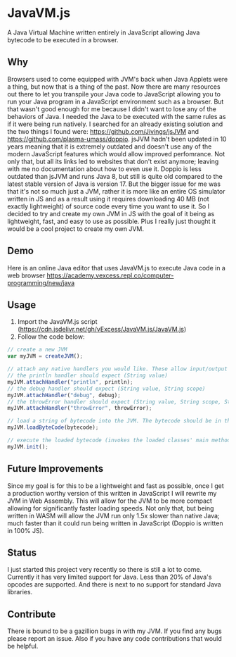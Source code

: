 # JavaVM.js
A Java Virtual Machine written entirely in JavaScript allowing Java bytecode to be executed in a browser.

## Why
Browsers used to come equipped with JVM's back when Java Applets were a thing, but now that is a thing of the past. Now there are many resources out there to let you transpile your Java code to JavaScript allowing you to run your Java program in a JavaScript environment such as a browser. But that wasn't good enough for me because I didn't want to lose any of the behaviors of Java. I needed the Java to be executed with the same rules as if it were being run natively. I searched for an already existing solution and the two things I found were: https://github.com/Jivings/jsJVM and https://github.com/plasma-umass/doppio. jsJVM hadn't been updated in 10 years meaning that it is extremely outdated and doesn't use any of the modern JavaScript features which would allow improved perfomrance. Not only that, but all its links led to websites that don't exist anymore; leaving with me no documentation about how to even use it. Doppio is less outdated than jsJVM and runs Java 8, but still is quite old compared to the latest stable version of Java is version 17. But the bigger issue for me was that it's not so much just a JVM, rather it is more like an entire OS simulator written in JS and as a result using it requires downloading 40 MB (not exactly lightweight) of source code every time you want to use it. So I decided to try and create my own JVM in JS with the goal of it being as lightweight, fast, and easy to use as possible. Plus I really just thought it would be a cool project to create my own JVM.

## Demo
Here is an online Java editor that uses JavaVM.js to execute Java code in a web browser
https://academy.vexcess.repl.co/computer-programming/new/java

## Usage
1) Import the JavaVM.js script (https://cdn.jsdelivr.net/gh/vExcess/JavaVM.js/JavaVM.js)
2) Follow the code below:
```javascript
// create a new JVM
var myJVM = createJVM();

// attach any native handlers you would like. These allow input/output from JavaScript
// the println handler should expect (String value)
myJVM.attachHandler("println", println);
// the debug handler should expect (String value, String scope)
myJVM.attachHandler("debug", debug);
// the throwError handler should expect (String value, String scope, String code)
myJVM.attachHandler("throwError", throwError);

// load a string of bytecode into the JVM. The bytecode should be in the format returned by calling `javap -c -p -v Example.class`
myJVM.loadByteCode(bytecode);

// execute the loaded bytecode (invokes the loaded classes' main method)
myJVM.init();
```

## Future Improvements
Since my goal is for this to be a lightweight and fast as possible, once I get a production worthy version of this written in JavaScript I will rewrite my JVM in Web Assembly. This will allow for the JVM to be more compact allowing for significantly faster loading speeds. Not only that, but being written in WASM will allow the JVM run only 1.5x slower than native Java; much faster than it could run being written in JavaScript (Doppio is written in 100% JS).

## Status
I just started this project very recently so there is still a lot to come.
Currently it has very limited support for Java. 
Less than 20% of Java's opcodes are supported.
And there is next to no support for standard Java libraries.

## Contribute
There is bound to be a gazillion bugs in with my JVM.
If you find any bugs please report an issue.
Also if you have any code contributions that would be helpful.
